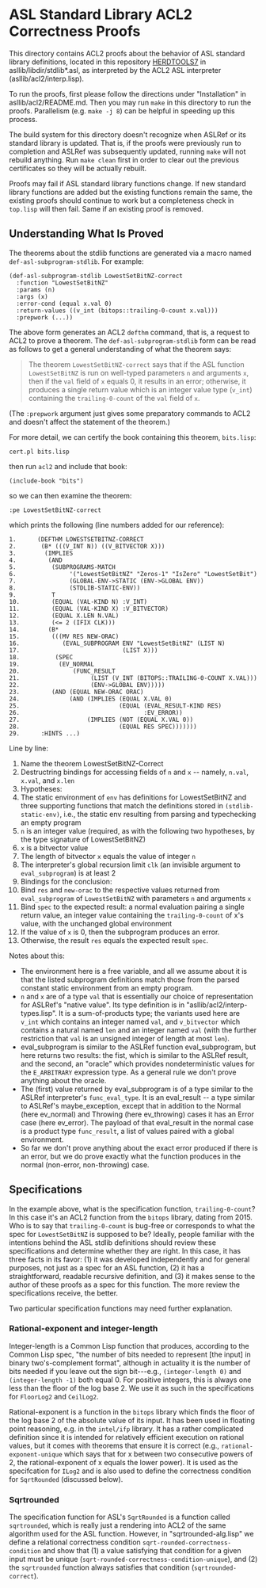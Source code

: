 
ASL Standard Library ACL2 Correctness Proofs
============================================

This directory contains ACL2 proofs about the behavior of ASL standard
library definitions, located in this repository
[HERDTOOLS7](github.com/herd/herdtools7) in asllib/libdir/stdlib*.asl, as
interpreted by the ACL2 ASL interpreter (asllib/acl2/interp.lisp).

To run the proofs, first please follow the directions under
"Installation" in asllib/acl2/README.md. Then you may run `make` in
this directory to run the proofs.  Parallelism (e.g. `make -j 8`) can
be helpful in speeding up this process.

The build system for this directory doesn't recognize when ASLRef or
its standard library is updated. That is, if the proofs were
previously run to completion and ASLRef was subsequently updated,
running `make` will not rebuild anything. Run `make clean` first in
order to clear out the previous certificates so they will be actually
rebuilt.

Proofs may fail if ASL standard library functions change. If new
standard library functions are added but the existing functions remain
the same, the existing proofs should continue to work but a
completeness check in `top.lisp` will then fail. Same if an existing
proof is removed.

Understanding What Is Proved
----------------------------

The theorems about the stdlib functions are generated via a macro named
`def-asl-subprogram-stdlib`. For example:

```
(def-asl-subprogram-stdlib LowestSetBitNZ-correct
  :function "LowestSetBitNZ"
  :params (n)
  :args (x)
  :error-cond (equal x.val 0)
  :return-values ((v_int (bitops::trailing-0-count x.val)))
  :prepwork (...))
```

The above form generates an ACL2 `defthm` command, that is, a request
to ACL2 to prove a theorem. The `def-asl-subprogram-stdlib` form can be read
as follows to get a general understanding of what the theorem says:

> The theorem `LowestSetBitNZ-correct` says that if the ASL function
> `LowestSetBitNZ` is run on well-typed parameters `n` and arguments `x`,
> then if the `val` field of `x` equals 0, it results in an error; otherwise,
> it produces a single return value which is an integer value type (`v_int`)
> containing the `trailing-0-count` of the `val` field of `x`.

(The `:prepwork` argument just gives some preparatory commands to ACL2
and doesn't affect the statement of the theorem.)

For more detail, we can certify the book containing this theorem, `bits.lisp`:
```
cert.pl bits.lisp
```
then run `acl2` and include that book:
```
(include-book "bits")
```
so we can then examine the theorem:
```
:pe LowestSetBitNZ-correct
```
which prints the following (line numbers added for our reference):
```
1.      (DEFTHM LOWESTSETBITNZ-CORRECT
2.       (B* (((V_INT N)) ((V_BITVECTOR X)))
3.        (IMPLIES
4.         (AND
5.          (SUBPROGRAMS-MATCH
6.               '("LowestSetBitNZ" "Zeros-1" "IsZero" "LowestSetBit")
7.               (GLOBAL-ENV->STATIC (ENV->GLOBAL ENV))
8.               (STDLIB-STATIC-ENV))
9.          T
10.         (EQUAL (VAL-KIND N) :V_INT)
11.         (EQUAL (VAL-KIND X) :V_BITVECTOR)
12.         (EQUAL X.LEN N.VAL)
13.         (<= 2 (IFIX CLK)))
14.        (B*
15.         (((MV RES NEW-ORAC)
16.            (EVAL_SUBPROGRAM ENV "LowestSetBitNZ" (LIST N)
17.                             (LIST X)))
18.          (SPEC
19.           (EV_NORMAL
20.               (FUNC_RESULT
21.                    (LIST (V_INT (BITOPS::TRAILING-0-COUNT X.VAL)))
22.                    (ENV->GLOBAL ENV)))))
23.         (AND (EQUAL NEW-ORAC ORAC)
24.              (AND (IMPLIES (EQUAL X.VAL 0)
25.                            (EQUAL (EVAL_RESULT-KIND RES)
26.                                   :EV_ERROR))
27.                   (IMPLIES (NOT (EQUAL X.VAL 0))
28.                            (EQUAL RES SPEC)))))))
29.      :HINTS ...)
```

Line by line:

1. Name the theorem LowestSetBitNZ-Correct
2. Destructring bindings for accessing fields of `n` and `x` --
   namely, `n.val`, `x.val`, and `x.len`
4. Hypotheses:
5. The static environment of `env` has definitions for LowestSetBitNZ
   and three supporting functions that match the definitions stored in
   `(stdlib-static-env)`, i.e., the static env resulting from parsing
   and typechecking an empty program
10. `n` is an integer value (required, as with the following two
    hypotheses, by the type signature of LowestSetBitNZ)
11. `x` is a bitvector value
12. The length of bitvector `x` equals the value of integer `n`
13. The interpreter's global recursion limit `clk` (an invisible
    argument to `eval_subprogram`) is at least 2
14. Bindings for the conclusion:
15. Bind `res` and `new-orac` to the respective values returned from
    `eval_subprogram` of `LowestSetBitNZ` with parameters `n` and
    arguments `x`
18. Bind `spec` to the expected result: a normal evaluation pairing a
    single return value, an integer value containing the
    `trailing-0-count` of x's value, with the unchanged global
    environment
24. If the value of `x` is 0, then the subprogram produces an error.
27. Otherwise, the result `res` equals the expected result `spec`.

Notes about this:
 * The environment here is a free variable, and all we assume about it
   is that the listed subprogram definitions match those from the
   parsed constant static environment from an empty program.
 * `n` and `x` are of a type `val` that is essentially our choice of
   representation for ASLRef's "native value". Its type definition is
   in "asllib/acl2/interp-types.lisp". It is a sum-of-products type;
   the variants used here are `v_int` which contains an integer named
   `val`, and `v_bitvector` which contains a natural named `len` and
   an integer named `val` (with the further restriction that `val` is
   an unsigned integer of length at most `len`).
 * eval_subprogram is similar to the ASLRef function eval_subprogram,
   but here returns two results: the fist, which is similar to the
   ASLRef result, and the second, an "oracle" which provides
   nondeterministic values for the `E_ARBITRARY` expression type. As a
   general rule we don't prove anything about the oracle.
 * The (first) value returned by eval_subprogram is of a type similar
   to the ASLRef interpreter's `func_eval_type`. It is an eval_result
   -- a type similar to ASLRef's maybe_exception, except that in
   addition to the Normal (here ev_normal) and Throwing (here
   ev_throwing) cases it has an Error case (here ev_error). The
   payload of that eval_result in the normal case is a product type
   `func_result`, a list of values paired with a global environment.
 * So far we don't prove anything about the exact error produced if
   there is an error, but we do prove exactly what the function
   produces in the normal (non-error, non-throwing) case.

Specifications
--------------

In the example above, what is the specification function,
`trailing-0-count`? In this case it's an ACL2 function from the
`bitops` library, dating from 2015. Who is to say that
`trailing-0-count` is bug-free or corresponds to what the spec for
`LowestSetBitNZ` is supposed to be? Ideally, people familiar with the
intentions behind the ASL stdlib definitions should review these
specifications and determine whether they are right. In this case, it
has three facts in its favor: (1) it was developed independently and for
general purposes, not just as a spec for an ASL function, (2) it has a
straightforward, readable recursive definition, and (3) it makes sense
to the author of these proofs as a spec for this function. The more
review the specifications receive, the better.

Two particular specification functions may need further explanation.

### Rational-exponent and integer-length

Integer-length is a Common Lisp function that produces, according to
the Common Lisp spec, "the number of bits needed to represent [the
input] in binary two's-complement format", although in actuality it is
the number of bits needed if you leave out the sign bit---e.g.,
`(integer-length 0)` and `(integer-length -1)` both equal 0. For
positive integers, this is always one less than the floor of the log
base 2. We use it as such in the specifications for `FloorLog2` and
`CeilLog2`.

Rational-exponent is a function in the `bitops` library which finds
the floor of the log base 2 of the absolute value of its input. It has
been used in floating point reasoning, e.g. in the `intel/ifp`
library. It has a rather complicated definition since it is intended
for relatively efficient execution on rational values, but it comes
with theorems that ensure it is correct (e.g.,
`rational-exponent-unique` which says that for x between two
consecutive powers of 2, the rational-exponent of x equals the lower
power). It is used as the specifcation for `ILog2` and is also used to
define the correctness condition for `SqrtRounded` (discussed below).

### Sqrtrounded

The specification function for ASL's `SqrtRounded` is a function
called `sqrtrounded`, which is really just a rendering into ACL2 of
the same algorithm used for the ASL function. However, in
"sqrtrounded-alg.lisp" we define a relational correctness condition
`sqrt-rounded-correctness-condition` and show that (1) a value
satisfying that condition for a given input must be unique
(`sqrt-rounded-correctness-condition-unique`), and (2) the
`sqrtrounded` function always satisfies that condition
(`sqrtrounded-correct`).

